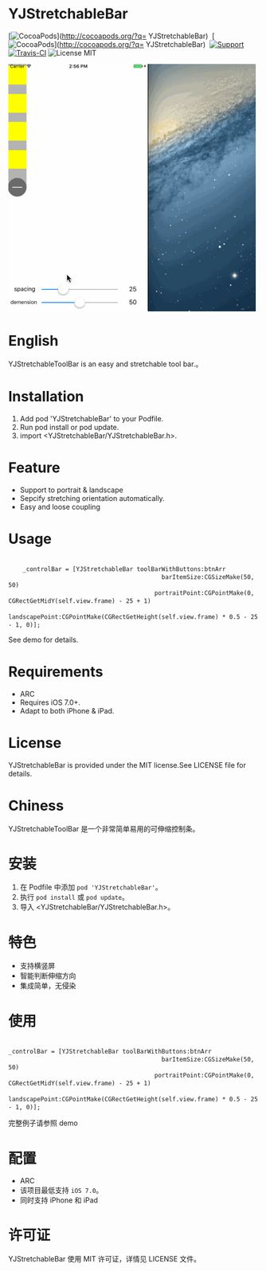 YJStretchableBar
==================
[![CocoaPods](http://img.shields.io/cocoapods/v/YJStretchableBar.svg?style=flat)](http://cocoapods.org/?q= YJStretchableBar)&nbsp;
[![CocoaPods](http://img.shields.io/cocoapods/p/YJStretchableBar.svg?style=flat)](http://cocoapods.org/?q= YJStretchableBar)&nbsp;
[![Support](https://img.shields.io/badge/support-iOS%207%2B%20-blue.svg?style=flat)](https://img.shields.io/badge/support-iOS%207%2B%20-blue.svg?style=flat)&nbsp;
[![Travis-CI](https://travis-ci.org/SplashZ/YJStretchableBar.svg?branch=master)](https://travis-ci.org/SplashZ/YJStretchableBar)
![License MIT](https://img.shields.io/badge/license-MIT-green.svg?style=flat)

![demogif](https://github.com/SplashZ/YJStretchableBar/blob/master/demo.gif)
<br>

English
==================
YJStretchableToolBar is an easy and stretchable tool bar.。

Installation
==================

1. Add pod 'YJStretchableBar' to your Podfile.
2. Run pod install or pod update.
3. import <YJStretchableBar/YJStretchableBar.h>.

Feature
==================

- Support to portrait & landscape
- Sepcify stretching orientation automatically.
- Easy and loose coupling

Usage
==================

```objc
    
    _controlBar = [YJStretchableBar toolBarWithButtons:btnArr
                                           barItemSize:CGSizeMake(50, 50)
                                         portraitPoint:CGPointMake(0, CGRectGetMidY(self.view.frame) - 25 + 1)
                                        landscapePoint:CGPointMake(CGRectGetHeight(self.view.frame) * 0.5 - 25 - 1, 0)];
```

See demo for details.

Requirements
==================

- ARC
- Requires iOS 7.0+.
- Adapt to both iPhone & iPad.

License
==================

YJStretchableBar is provided under the MIT license.See LICENSE file for details.



Chiness
==================

YJStretchableToolBar 是一个非常简单易用的可伸缩控制条。

安装
==================

1. 在 Podfile 中添加  `pod 'YJStretchableBar'`。
2. 执行 `pod install` 或 `pod update`。
3. 导入 <YJStretchableBar/YJStretchableBar.h>。

特色
==================

- 支持横竖屏
- 智能判断伸缩方向
- 集成简单，无侵染

使用
==================


```objc

_controlBar = [YJStretchableBar toolBarWithButtons:btnArr
                                           barItemSize:CGSizeMake(50, 50)
                                         portraitPoint:CGPointMake(0, CGRectGetMidY(self.view.frame) - 25 + 1)
                                        landscapePoint:CGPointMake(CGRectGetHeight(self.view.frame) * 0.5 - 25 - 1, 0)];
```

完整例子请参照 demo

配置
==================

- ARC
- 该项目最低支持 `iOS 7.0`。
- 同时支持 iPhone 和 iPad

许可证
==================

YJStretchableBar 使用 MIT 许可证，详情见 LICENSE 文件。

